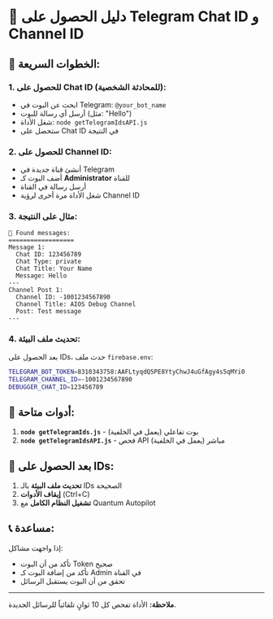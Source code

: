 # 🚀 دليل الحصول على Telegram Chat ID و Channel ID

## 📱 **الخطوات السريعة:**

### **1. للحصول على Chat ID (للمحادثة الشخصية):**
- ابحث عن البوت في Telegram: `@your_bot_name`
- أرسل أي رسالة للبوت (مثل: "Hello")
- شغل الأداة: `node getTelegramIdsAPI.js`
- ستحصل على Chat ID في النتيجة

### **2. للحصول على Channel ID:**
- أنشئ قناة جديدة في Telegram
- أضف البوت كـ **Administrator** للقناة
- أرسل رسالة في القناة
- شغل الأداة مرة أخرى لرؤية Channel ID

### **3. مثال على النتيجة:**
```
📨 Found messages:
==================
Message 1:
  Chat ID: 123456789
  Chat Type: private
  Chat Title: Your Name
  Message: Hello
---
Channel Post 1:
  Channel ID: -1001234567890
  Channel Title: AIOS Debug Channel
  Post: Test message
---
```

### **4. تحديث ملف البيئة:**
بعد الحصول على IDs، حدث ملف `firebase.env`:

```bash
TELEGRAM_BOT_TOKEN=8310343758:AAFLtyqdQ5PE8YtyChwJ4uGfAgy4s5qMYi0
TELEGRAM_CHANNEL_ID=-1001234567890
DEBUGGER_CHAT_ID=123456789
```

## 🔧 **أدوات متاحة:**

1. **`node getTelegramIds.js`** - بوت تفاعلي (يعمل في الخلفية)
2. **`node getTelegramIdsAPI.js`** - فحص API مباشر (يعمل في الخلفية)

## 🚀 **بعد الحصول على IDs:**

1. **تحديث ملف البيئة** بالـ IDs الصحيحة
2. **إيقاف الأدوات** (Ctrl+C)
3. **تشغيل النظام الكامل** مع Quantum Autopilot

## 📞 **مساعدة:**

إذا واجهت مشاكل:
- تأكد من أن البوت Token صحيح
- تأكد من إضافة البوت كـ Admin في القناة
- تحقق من أن البوت يستقبل الرسائل

---

**ملاحظة:** الأداة تفحص كل 10 ثوانٍ تلقائياً للرسائل الجديدة.
